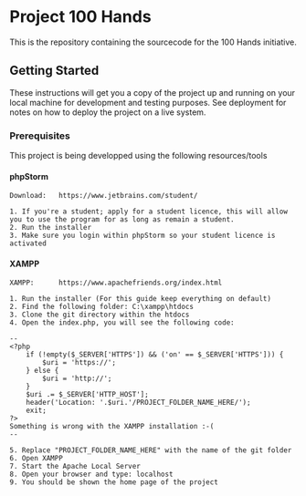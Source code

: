 # Project 100 Hands

This is the repository containing the sourcecode for the 100 Hands initiative.

## Getting Started

These instructions will get you a copy of the project up and running on your local machine for development and testing purposes. See deployment for notes on how to deploy the project on a live system.

### Prerequisites

This project is being developped using the following resources/tools

#### phpStorm
```
Download: 	https://www.jetbrains.com/student/

1. If you're a student; apply for a student licence, this will allow you to use the program for as long as remain a student.
2. Run the installer
3. Make sure you login within phpStorm so your student licence is activated

```

#### XAMPP
```
XAMPP: 		https://www.apachefriends.org/index.html

1. Run the installer (For this guide keep everything on default)
2. Find the following folder: C:\xampp\htdocs
3. Clone the git directory within the htdocs
4. Open the index.php, you will see the following code:

--
<?php
	if (!empty($_SERVER['HTTPS']) && ('on' == $_SERVER['HTTPS'])) {
		$uri = 'https://';
	} else {
		$uri = 'http://';
	}
	$uri .= $_SERVER['HTTP_HOST'];
	header('Location: '.$uri.'/PROJECT_FOLDER_NAME_HERE/');
	exit;
?>
Something is wrong with the XAMPP installation :-( 
--

5. Replace "PROJECT_FOLDER_NAME_HERE" with the name of the git folder
6. Open XAMPP
7. Start the Apache Local Server
8. Open your browser and type: localhost
9. You should be shown the home page of the project

```
